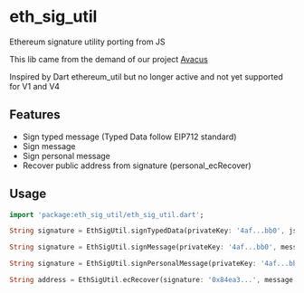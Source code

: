 # eth_sig_util

Ethereum signature utility porting from JS

This lib came from the demand of our project [Avacus](https://avacus.cc)

Inspired by Dart ethereum_util but no longer active and not yet supported for V1 and V4

## Features
- Sign typed message (Typed Data follow EIP712 standard)
- Sign message
- Sign personal message
- Recover public address from signature (personal_ecRecover)

## Usage
```dart
import 'package:eth_sig_util/eth_sig_util.dart';

String signature = EthSigUtil.signTypedData(privateKey: '4af...bb0', jsonData: '{...}', version: TypedDataVersion.V4);

String signature = EthSigUtil.signMessage(privateKey: '4af...bb0', message: []);

String signature = EthSigUtil.signPersonalMessage(privateKey: '4af...bb0', message: []);

String address = EthSigUtil.ecRecover(signature: '0x84ea3...', message: []);
```